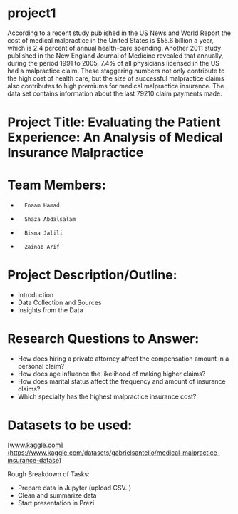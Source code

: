 # project1
According to a recent study published in the US News and World Report the cost of medical malpractice in the United States is $55.6 billion a year, which is 2.4 percent of annual health-care spending. Another 2011 study published in the New England Journal of Medicine revealed that annually, during the period 1991 to 2005, 7.4% of all physicians licensed in the US had a malpractice claim. These staggering numbers not only contribute to the high cost of health care, but the size of successful malpractice claims also contributes to high premiums for medical malpractice insurance.
The data set contains information about the last 79210 claim payments made.
# Project Title: Evaluating the Patient Experience: An Analysis of Medical Insurance Malpractice  
 
# Team Members:
-   	Enaam Hamad
-   	Shaza Abdalsalam
-   	Bisma Jalili
-   	Zainab Arif
 
# Project Description/Outline:
-  Introduction
- Data Collection and Sources 
- Insights from the Data 
 
 
# Research Questions to Answer:
- How does hiring a private attorney affect the compensation amount in a personal claim?
- How does age influence the likelihood of making higher claims?
- How does marital status affect the frequency and amount of insurance claims?
- Which specialty has the highest malpractice insurance cost? 

# Datasets to be used:

[www.kaggle.com](https://www.kaggle.com/datasets/gabrielsantello/medical-malpractice-insurance-datase)
 
Rough Breakdown of Tasks:
- Prepare data in Jupyter (upload CSV..) 
- Clean and summarize data 
- Start presentation in Prezi 

